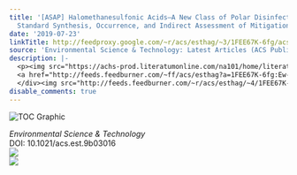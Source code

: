 ```yaml
---
title: '[ASAP] Halomethanesulfonic Acids—A New Class of Polar Disinfection Byproducts:
  Standard Synthesis, Occurrence, and Indirect Assessment of Mitigation Options'
date: '2019-07-23'
linkTitle: http://feedproxy.google.com/~r/acs/esthag/~3/1FEE67K-6fg/acs.est.9b03016
source: 'Environmental Science & Technology: Latest Articles (ACS Publications)'
description: |-
  <p><img src="https://achs-prod.literatumonline.com/na101/home/literatum/publisher/achs/journals/content/esthag/0/esthag.ahead-of-print/acs.est.9b03016/20190722/images/medium/es-2019-030169_0004.gif" alt="TOC Graphic"/></p><div><cite>Environmental Science & Technology</cite></div><div>DOI: 10.1021/acs.est.9b03016</div><div class="feedflare">
  <a href="http://feeds.feedburner.com/~ff/acs/esthag?a=1FEE67K-6fg:Ew-OcbMW5b0:yIl2AUoC8zA"><img src="http://feeds.feedburner.com/~ff/acs/esthag?d=yIl2AUoC8zA" border="0"></img></a>
  </div><img src="http://feeds.feedburner.com/~r/acs/esthag/~4/1FEE67K-6fg" ...
disable_comments: true
---
```

<p><img src="https://achs-prod.literatumonline.com/na101/home/literatum/publisher/achs/journals/content/esthag/0/esthag.ahead-of-print/acs.est.9b03016/20190722/images/medium/es-2019-030169_0004.gif" alt="TOC Graphic"/></p><div><cite>Environmental Science & Technology</cite></div><div>DOI: 10.1021/acs.est.9b03016</div><div class="feedflare">
<a href="http://feeds.feedburner.com/~ff/acs/esthag?a=1FEE67K-6fg:Ew-OcbMW5b0:yIl2AUoC8zA"><img src="http://feeds.feedburner.com/~ff/acs/esthag?d=yIl2AUoC8zA" border="0"></img></a>
</div><img src="http://feeds.feedburner.com/~r/acs/esthag/~4/1FEE67K-6fg" ...